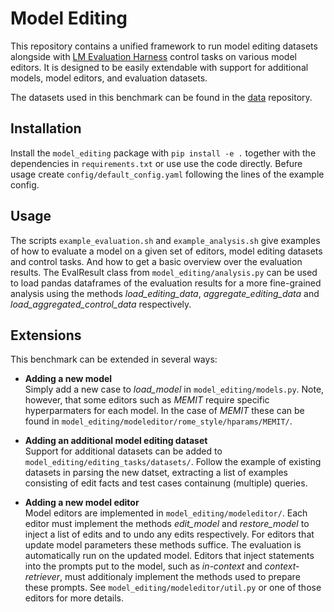 # Model Editing
This repository contains a unified framework to run model editing datasets alongside with [LM Evaluation Harness](https://github.com/EleutherAI/lm-evaluation-harness) control tasks on various model editors. It is designed to be easily extendable with support for additional models, model editors, and evaluation datasets.

The datasets used in this benchmark can be found in the [data](https://github.com/oneSebastian/model-editing-data) repository.

## Installation
Install the `model_editing` package with `pip install -e .` together with the dependencies in `requirements.txt` or use use the code directly. Befure usage create `config/default_config.yaml` following the lines of the example config.

## Usage
The scripts `example_evaluation.sh` and `example_analysis.sh` give examples of how to evaluate a model on a given set of editors, model editing datasets and control tasks. And how to get a basic overview over the evaluation results. The EvalResult class from `model_editing/analysis.py` can be used to load pandas dataframes of the evaluation results for a more fine-grained analysis using the methods *load_editing_data*, *aggregate_editing_data* and *load_aggregated_control_data* respectively.

## Extensions
This benchmark can be extended in several ways:

- **Adding a new model**  
  Simply add a new case to *load_model* in `model_editing/models.py`. Note, however, that some editors such as *MEMIT* require specific hyperparmaters for each model. In the case of *MEMIT* these can be found in `model_editing/modeleditor/rome_style/hparams/MEMIT/`.

- **Adding an additional model editing dataset**  
  Support for additional datasets can be added to `model_editing/editing_tasks/datasets/`. Follow the example of existing datasets in parsing the new datset, extracting a list of examples consisting of edit facts and test cases containung (multiple) queries.

- **Adding a new model editor**  
  Model editors are implemented in `model_editing/modeleditor/`. Each editor must implement the methods *edit_model* and *restore_model* to inject a list of edits and to undo any edits respectively. For editors that update model parameters these methods suffice. The evaluation is automatically run on the updated model. Editors that inject statements into the prompts put to the model, such as *in-context* and *context-retriever*, must additionaly implement the methods used to prepare these prompts. See `model_editing/modeleditor/util.py` or one of those editors for more details.

